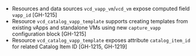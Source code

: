 * Resources and data sources `vcd_vapp_vm`/`vcd_vm` expose computed field `vapp_id` [GH-1215]
* Resource `vcd_catalog_vapp_template` supports creating templates from existing vApps and
  standalone VMs using new `capture_vapp` configuration block [GH-1215]
* Resource `vcd_catalog_vapp_template` exposes attribute `catalog_item_id` for related Catalog Item
  ID [GH-1215, GH-1219]
